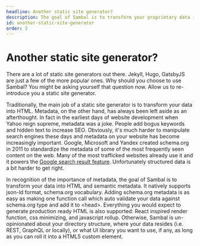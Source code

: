 ```yaml
---
headline: Another static site generator?
description: The goal of Sambal is to transform your proprietary data into HTML and semantic metadata.  It natively supports json-ld format and schema.org vocabulary and provide a seamless way to simultaneouly transform your data into HTML and schema.org json-ld.  This way, your HTML and metadata are always consistent with each other.
id: another-static-site-generator
order: 2
---
```

# Another static site generator?

There are a lot of static site generators out there.  Jekyll, Hugo, GatsbyJS are just a few of the more popular ones.  Why should you choose to use Sambal?  You might be asking yourself that question now.  Allow us to re-introduce you a static site generator.

Traditionally, the main job of a static site generator is to transform your data into HTML.  Metadata, on the other hand, has always been left aside as an afterthought.  In fact in the earliest days of website development when Yahoo reign supreme, metadata was a joke.  People add bogus keywords and hidden text to increase SEO.  Obviously, it's much harder to manipulate search engines these days and metadata on your website has become increasingly important.  Google, Microsoft and Yandex created schema.org in 2011 to standardize the metadata of some of the most frequently seen content on the web.  Many of the most trafficked websites already use it and it powers the [Google search result feature](https://developers.google.com/search/docs/guides/intro-structured-data).  Unfortunately structured data is a bit harder to get right.

In recognition of the importance of metadata, the goal of Sambal is to transform your data into HTML and semantic metadata.  It natively supports json-ld format, schema.org vocabulary.  Adding schema.org metadata is as easy as making one function call which auto validate your data against schema.org type and add it to &lt;head&gt;. Everything you would expect to generate production ready HTML is also supported: React inspired render function, css minimizing, and javascript rollup.  Otherwise, Sambal is un-opinionated about your directory structure, where your data resides (i.e. REST, GraphQL or locally), or what UI library you want to use, if any, as long as you can roll it into a HTML5 custom element.  





